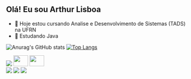 ## Olá! Eu sou Arthur Lisboa

- 🔭 Hoje estou cursando Analise e Desenvolvimento de Sistemas (TADS) na UFRN
- 🌱 Estudando Java


![Anurag's GitHub stats](https://github-readme-stats.vercel.app/api?username=arthurlbsilva&show_icons=true&theme=tokyonight)
[![Top Langs](https://github-readme-stats.vercel.app/api/top-langs/?username=arthurlbsilva&layout=compact&theme=tokyonight)](https://github.com/anuraghazra/github-readme-stats)

<div>
   <link rel="stylesheet" type='text/css' href="https://cdn.jsdelivr.net/gh/devicons/devicon@latest/devicon.min.css" />
   <img src="https://cdn.jsdelivr.net/gh/devicons/devicon@latest/icons/cplusplus/cplusplus-original.svg" />             
  <img height="30" width="40" src="https://cdn.jsdelivr.net/gh/devicons/devicon@latest/icons/java/java-original.svg" />
  <img height="30" width="40" src="https://cdn.jsdelivr.net/gh/devicons/devicon@latest/icons/adonisjs/adonisjs-original.svg" />
</div>




<div> 
<a href="https://www.instagram.com/arthrlisboa/" target="_blank"><img src="https://img.shields.io/badge/Instagram-E4405F?style=for-the-badge&logo=instagram&logoColor=white"></a>
<a href= "mailto:arthurlbsilva118@gmail.com"><img src= "https://img.shields.io/badge/Gmail-D14836?style=for-the-badge&logo=gmail&logoColor=white" target="_blank"></a>
<a href= "https://www.linkedin.com/in/arthur-lisboa-a7b44b273/"><img src= "https://img.shields.io/badge/LinkedIn-0077B5?style=for-the-badge&logo=linkedin&logoColor=white" target="_blank"></a>
</div>
